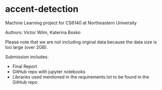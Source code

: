 # accent-detection
Machine Learning project for CS6140 at Northeastern University

Authors: Victor Wilm, Katerina Bosko

Please note that we are not including orginal data because the data size is too large (over 2GB).

Submission includes:
- Final Report
- GitHub repo with jupyter notebooks
- Libraries used mentioned in the requirements.txt to be found in the GitHub repo

